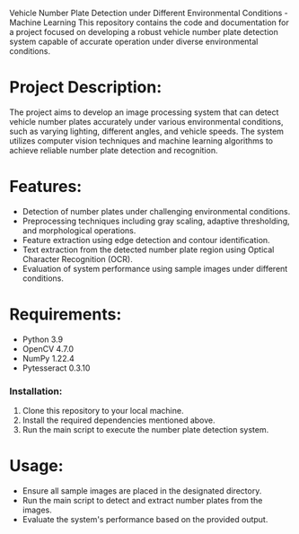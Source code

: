 Vehicle Number Plate Detection under Different Environmental Conditions - Machine Learning
This repository contains the code and documentation for a project focused on developing a robust vehicle number plate detection system capable of accurate operation under diverse environmental conditions.

# Project Description:
The project aims to develop an image processing system that can detect vehicle number plates accurately under various environmental conditions, such as varying lighting, different angles, and vehicle speeds. The system utilizes computer vision techniques and machine learning algorithms to achieve reliable number plate detection and recognition.

# Features:
- Detection of number plates under challenging environmental conditions.
- Preprocessing techniques including gray scaling, adaptive thresholding, and morphological operations.
- Feature extraction using edge detection and contour identification.
- Text extraction from the detected number plate region using Optical Character Recognition (OCR).
- Evaluation of system performance using sample images under different conditions.

# Requirements:
- Python 3.9
- OpenCV 4.7.0
- NumPy 1.22.4
- Pytesseract 0.3.10

### Installation:
1. Clone this repository to your local machine.
2. Install the required dependencies mentioned above.
3. Run the main script to execute the number plate detection system.

# Usage:
- Ensure all sample images are placed in the designated directory.
- Run the main script to detect and extract number plates from the images.
- Evaluate the system's performance based on the provided output.


